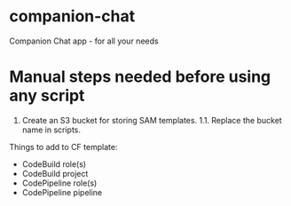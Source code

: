# companion-chat

Companion Chat app - for all your needs

# Manual steps needed before using any script

1. Create an S3 bucket for storing SAM templates.
   1.1. Replace the bucket name in scripts.



Things to add to CF template:
- CodeBuild role(s)
- CodeBuild project
- CodePipeline role(s)
- CodePipeline pipeline